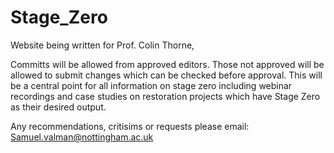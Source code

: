 # Stage_Zero

Website being written for Prof. Colin Thorne, 

Committs will be allowed from approved editors. Those not approved will be allowed to submit changes which can be checked before approval. 
This will be a central point for all information on stage zero including webinar recordings and case studies on restoration projects which have Stage Zero as their desired output. 

Any recommendations, critisims or requests please email:
Samuel.valman@nottingham.ac.uk
